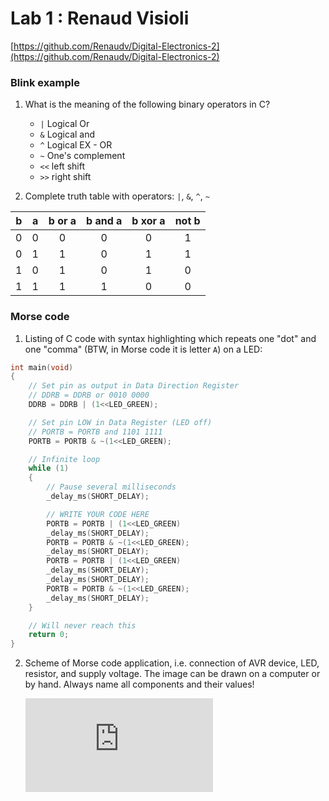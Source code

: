 # Lab 1 : Renaud Visioli

[https://github.com/Renaudv/Digital-Electronics-2](https://github.com/Renaudv/Digital-Electronics-2)


### Blink example

1. What is the meaning of the following binary operators in C?
   * `|` Logical Or
   * `&` Logical and
   * `^` Logical EX - OR
   * `~` One's complement 
   * `<<` left shift
   * `>>` right shift

2. Complete truth table with operators: `|`, `&`, `^`, `~`

| **b** | **a** |**b or a** | **b and a** | **b xor a** | **not b** |
| :-: | :-: | :-: | :-: | :-: | :-: |
| 0 | 0 | 0 | 0 | 0 | 1 |
| 0 | 1 | 1 | 0 | 1 | 1 |
| 1 | 0 | 1 | 0 | 1 | 0 |
| 1 | 1 | 1 | 1 | 0 | 0 |


### Morse code

1. Listing of C code with syntax highlighting which repeats one "dot" and one "comma" (BTW, in Morse code it is letter `A`) on a LED:

```c
int main(void)
{
    // Set pin as output in Data Direction Register
    // DDRB = DDRB or 0010 0000
    DDRB = DDRB | (1<<LED_GREEN);

    // Set pin LOW in Data Register (LED off)
    // PORTB = PORTB and 1101 1111
    PORTB = PORTB & ~(1<<LED_GREEN);

    // Infinite loop
    while (1)
    {
        // Pause several milliseconds
        _delay_ms(SHORT_DELAY);

        // WRITE YOUR CODE HERE
        PORTB = PORTB | (1<<LED_GREEN)
        _delay_ms(SHORT_DELAY);
        PORTB = PORTB & ~(1<<LED_GREEN);
        _delay_ms(SHORT_DELAY);
        PORTB = PORTB | (1<<LED_GREEN) 
        _delay_ms(SHORT_DELAY);
        _delay_ms(SHORT_DELAY);
        PORTB = PORTB & ~(1<<LED_GREEN);
        _delay_ms(SHORT_DELAY);
    }

    // Will never reach this
    return 0;
}
```


2. Scheme of Morse code application, i.e. connection of AVR device, LED, resistor, and supply voltage. The image can be drawn on a computer or by hand. Always name all components and their values!

   ![your figure](https://zupimages.net/viewer.php?id=21/40/mf85.jpg)
